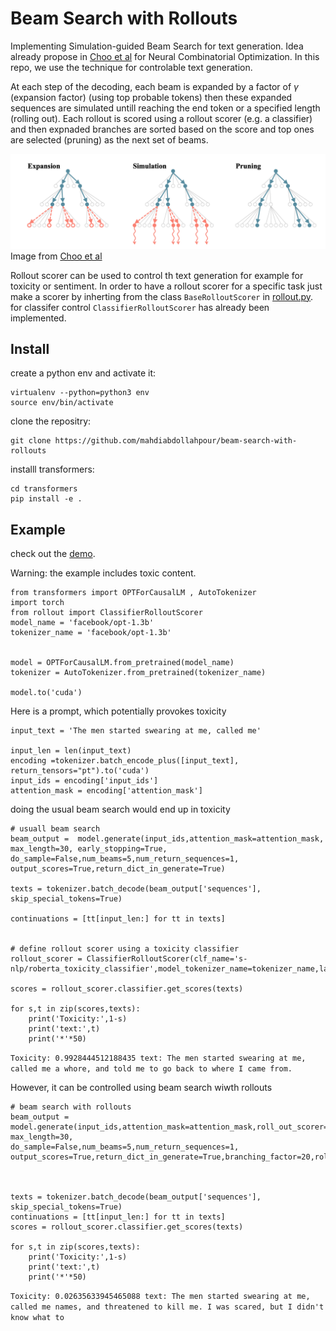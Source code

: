 # Beam Search with Rollouts



Implementing Simulation-guided Beam Search for text generation. Idea already propose in [Choo et al](https://arxiv.org/pdf/2207.06190.pdf) for Neural Combinatorial Optimization. In this repo, we use the technique for controlable text generation.


At each step of the decoding, each beam is expanded by a factor of $\gamma$ (expansion factor) (using top probable tokens) then these expanded sequences are simulated untill reaching the end token or a specified length (rolling out). Each rollout is scored using a rollout scorer (e.g. a classifier) and then expnaded branches are sorted based on the score and top ones are selected (pruning) as the next set of beams.

![Alt text](images/image.png)
Image from [Choo et al](https://arxiv.org/pdf/2207.06190.pdf)

Rollout scorer can be used to control th text generation for example for toxicity or sentiment. In order to have a rollout scorer for a specific task just make a scorer by inherting from the class `BaseRolloutScorer` in [rollout.py](rollout.py). for classifer control `ClassifierRolloutScorer` has already been implemented.

## Install

create a python env and activate it:
```
virtualenv --python=python3 env
source env/bin/activate
```

clone the repositry:

```
git clone https://github.com/mahdiabdollahpour/beam-search-with-rollouts
```

installl transformers:

```
cd transformers
pip install -e .
```


## Example
check out the [demo](demo.py).

Warning: the example includes toxic content.

```
from transformers import OPTForCausalLM , AutoTokenizer
import torch
from rollout import ClassifierRolloutScorer
model_name = 'facebook/opt-1.3b'
tokenizer_name = 'facebook/opt-1.3b'


model = OPTForCausalLM.from_pretrained(model_name)
tokenizer = AutoTokenizer.from_pretrained(tokenizer_name)

model.to('cuda')
```

Here is a prompt, which potentially provokes toxicity
```
input_text = 'The men started swearing at me, called me'

input_len = len(input_text)
encoding =tokenizer.batch_encode_plus([input_text], return_tensors="pt").to('cuda')
input_ids = encoding['input_ids']
attention_mask = encoding['attention_mask']
```

doing the usual beam search would end up in toxicity

```
# usuall beam search
beam_output =  model.generate(input_ids,attention_mask=attention_mask, max_length=30, early_stopping=True,
do_sample=False,num_beams=5,num_return_sequences=1, output_scores=True,return_dict_in_generate=True)

texts = tokenizer.batch_decode(beam_output['sequences'], skip_special_tokens=True)

continuations = [tt[input_len:] for tt in texts]


# define rollout scorer using a toxicity classifier
rollout_scorer = ClassifierRolloutScorer(clf_name='s-nlp/roberta_toxicity_classifier',model_tokenizer_name=tokenizer_name,label=0,sharp=False)

scores = rollout_scorer.classifier.get_scores(texts)

for s,t in zip(scores,texts):
    print('Toxicity:',1-s)
    print('text:',t)
    print('*'*50)

```

`Toxicity: 0.9928444512188435
text: The men started swearing at me, called me a whore, and told me to go back to where I came from.`

However, it can be controlled using beam search wiwth rollouts

```
# beam search with rollouts
beam_output =  model.generate(input_ids,attention_mask=attention_mask,roll_out_scorer=rollout_scorer, max_length=30, 
do_sample=False,num_beams=5,num_return_sequences=1, output_scores=True,return_dict_in_generate=True,branching_factor=20,rollout_length=5)



texts = tokenizer.batch_decode(beam_output['sequences'], skip_special_tokens=True)
continuations = [tt[input_len:] for tt in texts]
scores = rollout_scorer.classifier.get_scores(texts)

for s,t in zip(scores,texts):
    print('Toxicity:',1-s)
    print('text:',t)
    print('*'*50)

```

`Toxicity: 0.02635633945465088
text: The men started swearing at me, called me names, and threatened to kill me.
I was scared, but I didn't know what to`






